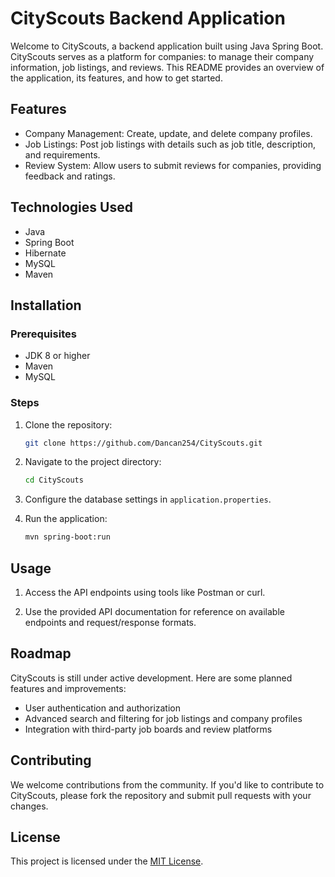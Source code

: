 
# CityScouts Backend Application
Welcome to CityScouts, a backend application built using Java Spring Boot. CityScouts serves as a platform for companies:
to manage their company information, job listings, and reviews.
This README provides an overview of the application, its features, and how to get started.

## Features

- Company Management: Create, update, and delete company profiles.
- Job Listings: Post job listings with details such as job title, description, and requirements.
- Review System: Allow users to submit reviews for companies, providing feedback and ratings.

## Technologies Used

- Java
- Spring Boot
- Hibernate
- MySQL
- Maven

## Installation

### Prerequisites

- JDK 8 or higher
- Maven
- MySQL

### Steps

1. Clone the repository:

   ```bash
   git clone https://github.com/Dancan254/CityScouts.git
   ```

2. Navigate to the project directory:

   ```bash
   cd CityScouts
   ```

3. Configure the database settings in `application.properties`.

4. Run the application:

   ```bash
   mvn spring-boot:run
   ```

## Usage

1. Access the API endpoints using tools like Postman or curl.

2. Use the provided API documentation for reference on available endpoints and request/response formats.

## Roadmap

CityScouts is still under active development. Here are some planned features and improvements:

- User authentication and authorization
- Advanced search and filtering for job listings and company profiles
- Integration with third-party job boards and review platforms

## Contributing

We welcome contributions from the community. If you'd like to contribute to CityScouts, please fork the repository and submit pull requests with your changes.

## License

This project is licensed under the [MIT License](LICENSE).

